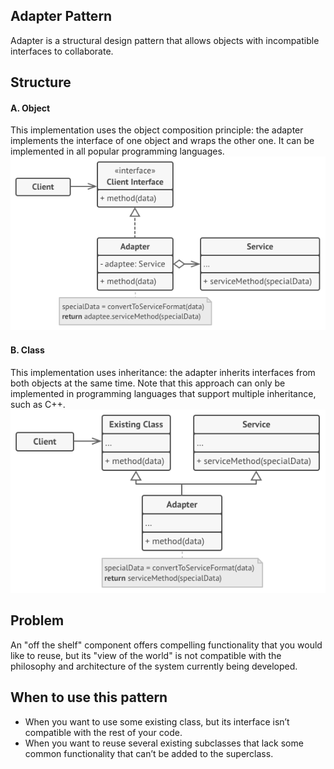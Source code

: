 ## Adapter Pattern
Adapter is a structural design pattern that allows objects with incompatible interfaces to collaborate.

## Structure
#### A. Object
This implementation uses the object composition principle: the adapter implements the interface of one object and wraps 
the other one. It can be implemented in all popular programming languages.
![](../../../../../../../../docs/img/adapter-pattern-object.png)

#### B. Class
This implementation uses inheritance: the adapter inherits interfaces from both objects at the same time. 
Note that this approach can only be implemented in programming languages that support multiple inheritance, such as C++.
![](../../../../../../../../docs/img/adapter-pattern-class.png)

## Problem
An "off the shelf" component offers compelling functionality that you would like to reuse, but its "view of the world" 
is not compatible with the philosophy and architecture of the system currently being developed.

## When to use this pattern
- When you want to use some existing class, but its interface isn’t compatible with the rest of your code.
- When you want to reuse several existing subclasses that lack some common functionality that can’t be added to the
 superclass.


